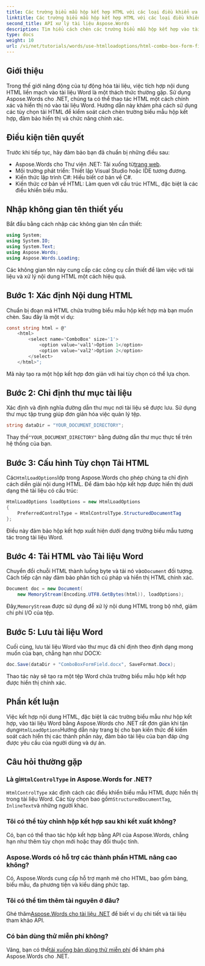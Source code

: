 ```yaml
---
title: Các trường biểu mẫu hộp kết hợp HTML với các loại điều khiển ưa thích
linktitle: Các trường biểu mẫu hộp kết hợp HTML với các loại điều khiển ưa thích
second_title: API xử lý tài liệu Aspose.Words
description: Tìm hiểu cách chèn các trường biểu mẫu hộp kết hợp vào tài liệu Word bằng Aspose.Words cho .NET. Hướng dẫn từng bước này bao gồm các tùy chọn tải HTML, các loại điều khiển ưa thích và các mẹo tùy chỉnh nâng cao để tự động hóa tài liệu liền mạch.
type: docs
weight: 10
url: /vi/net/tutorials/words/use-htmlloadoptions/html-combo-box-form-fields-with-preferred-control-types/
---
```

## Giới thiệu

Trong thế giới năng động của tự động hóa tài liệu, việc tích hợp nội dung HTML liền mạch vào tài liệu Word là một thách thức thường gặp. Sử dụng Aspose.Words cho .NET, chúng ta có thể thao tác HTML một cách chính xác và hiển thị nó vào tài liệu Word. Hướng dẫn này khám phá cách sử dụng các tùy chọn tải HTML để kiểm soát cách chèn trường biểu mẫu hộp kết hợp, đảm bảo hiển thị và chức năng chính xác.

## Điều kiện tiên quyết

Trước khi tiếp tục, hãy đảm bảo bạn đã chuẩn bị những điều sau:

-  Aspose.Words cho Thư viện .NET: Tải xuống từ[trang web](https://releases.aspose.com/words/net/). 
- Môi trường phát triển: Thiết lập Visual Studio hoặc IDE tương đương.  
- Kiến thức lập trình C#: Hiểu biết cơ bản về C#.  
- Kiến thức cơ bản về HTML: Làm quen với cấu trúc HTML, đặc biệt là các điều khiển biểu mẫu.  

## Nhập không gian tên thiết yếu

Bắt đầu bằng cách nhập các không gian tên cần thiết:

```csharp
using System;
using System.IO;
using System.Text;
using Aspose.Words;
using Aspose.Words.Loading;
```

Các không gian tên này cung cấp các công cụ cần thiết để làm việc với tài liệu và xử lý nội dung HTML một cách hiệu quả.

## Bước 1: Xác định Nội dung HTML

Chuẩn bị đoạn mã HTML chứa trường biểu mẫu hộp kết hợp mà bạn muốn chèn. Sau đây là một ví dụ:

```csharp
const string html = @"
    <html>
        <select name='ComboBox' size='1'>
            <option value='val1'>Option 1</option>
            <option value='val2'>Option 2</option>
        </select>
    </html>";
```

Mã này tạo ra một hộp kết hợp đơn giản với hai tùy chọn có thể lựa chọn.

## Bước 2: Chỉ định thư mục tài liệu

Xác định và định nghĩa đường dẫn thư mục nơi tài liệu sẽ được lưu. Sử dụng thư mục tập trung giúp đơn giản hóa việc quản lý tệp.

```csharp
string dataDir = "YOUR_DOCUMENT_DIRECTORY";
```

 Thay thế`"YOUR_DOCUMENT_DIRECTORY"` bằng đường dẫn thư mục thực tế trên hệ thống của bạn.

## Bước 3: Cấu hình Tùy chọn Tải HTML

 Các`HtmlLoadOptions`lớp trong Aspose.Words cho phép chúng ta chỉ định cách diễn giải nội dung HTML. Để đảm bảo hộp kết hợp được hiển thị dưới dạng thẻ tài liệu có cấu trúc:

```csharp
HtmlLoadOptions loadOptions = new HtmlLoadOptions
{
    PreferredControlType = HtmlControlType.StructuredDocumentTag
};
```

Điều này đảm bảo hộp kết hợp xuất hiện dưới dạng trường biểu mẫu tương tác trong tài liệu Word.

## Bước 4: Tải HTML vào Tài liệu Word

 Chuyển đổi chuỗi HTML thành luồng byte và tải nó vào`Document` đối tượng. Cách tiếp cận này đảm bảo phân tích cú pháp và hiển thị HTML chính xác.

```csharp
Document doc = new Document(
    new MemoryStream(Encoding.UTF8.GetBytes(html)), loadOptions);
```

 Đây,`MemoryStream` được sử dụng để xử lý nội dung HTML trong bộ nhớ, giảm chi phí I/O của tệp.

## Bước 5: Lưu tài liệu Word

Cuối cùng, lưu tài liệu Word vào thư mục đã chỉ định theo định dạng mong muốn của bạn, chẳng hạn như DOCX:

```csharp
doc.Save(dataDir + "ComboBoxFormField.docx", SaveFormat.Docx);
```

Thao tác này sẽ tạo ra một tệp Word chứa trường biểu mẫu hộp kết hợp được hiển thị chính xác.

## Phần kết luận

 Việc kết hợp nội dung HTML, đặc biệt là các trường biểu mẫu như hộp kết hợp, vào tài liệu Word bằng Aspose.Words cho .NET rất đơn giản khi tận dụng`HtmlLoadOptions`Hướng dẫn này trang bị cho bạn kiến thức để kiểm soát cách hiển thị các thành phần này, đảm bảo tài liệu của bạn đáp ứng được yêu cầu của người dùng và dự án.

## Câu hỏi thường gặp

###  Là gì`HtmlControlType` in Aspose.Words for .NET?
`HtmlControlType` xác định cách các điều khiển biểu mẫu HTML được hiển thị trong tài liệu Word. Các tùy chọn bao gồm`StructuredDocumentTag`, `InlineText`và những người khác.

### Tôi có thể tùy chỉnh hộp kết hợp sau khi kết xuất không?
Có, bạn có thể thao tác hộp kết hợp bằng API của Aspose.Words, chẳng hạn như thêm tùy chọn mới hoặc thay đổi thuộc tính.

### Aspose.Words có hỗ trợ các thành phần HTML nâng cao không?
Có, Aspose.Words cung cấp hỗ trợ mạnh mẽ cho HTML, bao gồm bảng, biểu mẫu, đa phương tiện và kiểu dáng phức tạp.

### Tôi có thể tìm thêm tài nguyên ở đâu?
 Ghé thăm[Aspose.Words cho tài liệu .NET](https://reference.aspose.com/words/net/) để biết ví dụ chi tiết và tài liệu tham khảo API.

### Có bản dùng thử miễn phí không?
 Vâng, bạn có thể[tải xuống bản dùng thử miễn phí](https://releases.aspose.com/) để khám phá Aspose.Words cho .NET.